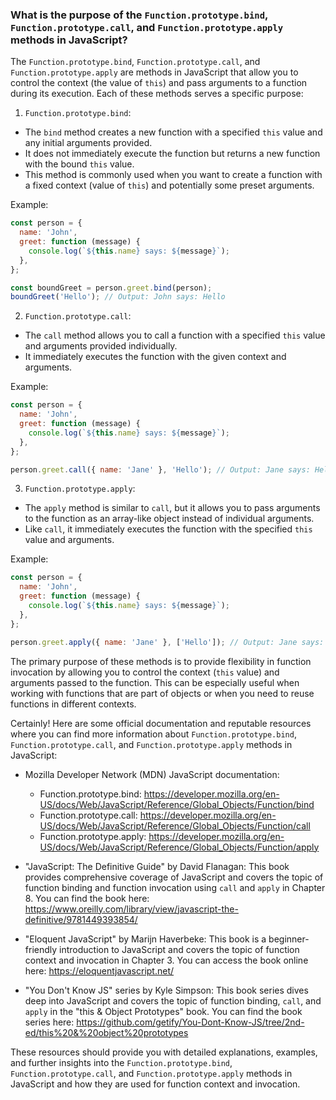 ### What is the purpose of the `Function.prototype.bind`, `Function.prototype.call`, and `Function.prototype.apply` methods in JavaScript?

The `Function.prototype.bind`, `Function.prototype.call`, and `Function.prototype.apply` are methods in JavaScript that allow you to control the context (the value of `this`) and pass arguments to a function during its execution. Each of these methods serves a specific purpose:

1. `Function.prototype.bind`:
  - The `bind` method creates a new function with a specified `this` value and any initial arguments provided.
  - It does not immediately execute the function but returns a new function with the bound `this` value.
  - This method is commonly used when you want to create a function with a fixed context (value of `this`) and potentially some preset arguments.

Example:
```javascript
const person = {
  name: 'John',
  greet: function (message) {
    console.log(`${this.name} says: ${message}`);
  },
};

const boundGreet = person.greet.bind(person);
boundGreet('Hello'); // Output: John says: Hello
```

2. `Function.prototype.call`:
  - The `call` method allows you to call a function with a specified `this` value and arguments provided individually.
  - It immediately executes the function with the given context and arguments.

Example:
```javascript
const person = {
  name: 'John',
  greet: function (message) {
    console.log(`${this.name} says: ${message}`);
  },
};

person.greet.call({ name: 'Jane' }, 'Hello'); // Output: Jane says: Hello
```

3. `Function.prototype.apply`:
  - The `apply` method is similar to `call`, but it allows you to pass arguments to the function as an array-like object instead of individual arguments.
  - Like `call`, it immediately executes the function with the specified `this` value and arguments.

Example:
```javascript
const person = {
  name: 'John',
  greet: function (message) {
    console.log(`${this.name} says: ${message}`);
  },
};

person.greet.apply({ name: 'Jane' }, ['Hello']); // Output: Jane says: Hello
```

The primary purpose of these methods is to provide flexibility in function invocation by allowing you to control the context (`this` value) and arguments passed to the function. This can be especially useful when working with functions that are part of objects or when you need to reuse functions in different contexts.

Certainly! Here are some official documentation and reputable resources where you can find more information about `Function.prototype.bind`, `Function.prototype.call`, and `Function.prototype.apply` methods in JavaScript:

- Mozilla Developer Network (MDN) JavaScript documentation:
  - Function.prototype.bind: https://developer.mozilla.org/en-US/docs/Web/JavaScript/Reference/Global_Objects/Function/bind
  - Function.prototype.call: https://developer.mozilla.org/en-US/docs/Web/JavaScript/Reference/Global_Objects/Function/call
  - Function.prototype.apply: https://developer.mozilla.org/en-US/docs/Web/JavaScript/Reference/Global_Objects/Function/apply

- "JavaScript: The Definitive Guide" by David Flanagan: This book provides comprehensive coverage of JavaScript and covers the topic of function binding and function invocation using `call` and `apply` in Chapter 8. You can find the book here: https://www.oreilly.com/library/view/javascript-the-definitive/9781449393854/

- "Eloquent JavaScript" by Marijn Haverbeke: This book is a beginner-friendly introduction to JavaScript and covers the topic of function context and invocation in Chapter 3. You can access the book online here: https://eloquentjavascript.net/

- "You Don't Know JS" series by Kyle Simpson: This book series dives deep into JavaScript and covers the topic of function binding, `call`, and `apply` in the "this & Object Prototypes" book. You can find the book series here: https://github.com/getify/You-Dont-Know-JS/tree/2nd-ed/this%20&%20object%20prototypes

These resources should provide you with detailed explanations, examples, and further insights into the `Function.prototype.bind`, `Function.prototype.call`, and `Function.prototype.apply` methods in JavaScript and how they are used for function context and invocation.
